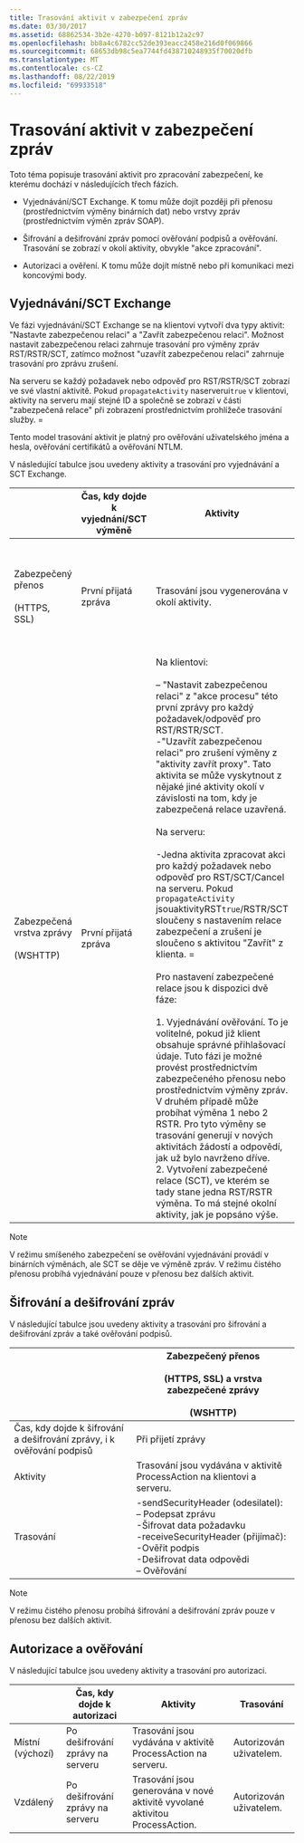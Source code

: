 ```yaml
---
title: Trasování aktivit v zabezpečení zpráv
ms.date: 03/30/2017
ms.assetid: 68862534-3b2e-4270-b097-8121b12a2c97
ms.openlocfilehash: bb8a4c6782cc52de393eacc2458e216d0f069866
ms.sourcegitcommit: 68653db98c5ea7744fd438710248935f70020dfb
ms.translationtype: MT
ms.contentlocale: cs-CZ
ms.lasthandoff: 08/22/2019
ms.locfileid: "69933518"
---
```

# <a name="activity-tracing-in-message-security"></a>Trasování aktivit v zabezpečení zpráv
Toto téma popisuje trasování aktivit pro zpracování zabezpečení, ke kterému dochází v následujících třech fázích.  
  
- Vyjednávání/SCT Exchange. K tomu může dojít později při přenosu (prostřednictvím výměny binárních dat) nebo vrstvy zpráv (prostřednictvím výměn zpráv SOAP).  
  
- Šifrování a dešifrování zpráv pomocí ověřování podpisů a ověřování. Trasování se zobrazí v okolí aktivity, obvykle "akce zpracování".  
  
- Autorizaci a ověření. K tomu může dojít místně nebo při komunikaci mezi koncovými body.  
  
## <a name="negotiationsct-exchange"></a>Vyjednávání/SCT Exchange  
 Ve fázi vyjednávání/SCT Exchange se na klientovi vytvoří dva typy aktivit: "Nastavte zabezpečenou relaci" a "Zavřít zabezpečenou relaci". Možnost nastavit zabezpečenou relaci zahrnuje trasování pro výměny zpráv RST/RSTR/SCT, zatímco možnost "uzavřít zabezpečenou relaci" zahrnuje trasování pro zprávu zrušení.  
  
 Na serveru se každý požadavek nebo odpověď pro RST/RSTR/SCT zobrazí ve své vlastní aktivitě. Pokud `propagateActivity` naserverui`true` v klientovi, aktivity na serveru mají stejné ID a společně se zobrazí v části "zabezpečená relace" při zobrazení prostřednictvím prohlížeče trasování služby. =  
  
 Tento model trasování aktivit je platný pro ověřování uživatelského jména a hesla, ověřování certifikátů a ověřování NTLM.  
  
 V následující tabulce jsou uvedeny aktivity a trasování pro vyjednávání a SCT Exchange.  
  
||Čas, kdy dojde k vyjednání/SCT výměně|Aktivity|Trasování|  
|-|-------------------------------------------------|----------------|------------|  
|Zabezpečený přenos<br /><br /> (HTTPS, SSL)|První přijatá zpráva|Trasování jsou vygenerována v okolí aktivity.|– Trasování systému Exchange<br />– Zavedený zabezpečený kanál<br />-Bylo získáno sdílení tajných kódů.|  
|Zabezpečená vrstva zprávy<br /><br /> (WSHTTP)|První přijatá zpráva|Na klientovi:<br /><br /> – "Nastavit zabezpečenou relaci" z "akce procesu" této první zprávy pro každý požadavek/odpověď pro RST/RSTR/SCT.<br />-"Uzavřít zabezpečenou relaci" pro zrušení výměny z "aktivity zavřít proxy". Tato aktivita se může vyskytnout z nějaké jiné aktivity okolí v závislosti na tom, kdy je zabezpečená relace uzavřená.<br /><br /> Na serveru:<br /><br /> -Jedna aktivita zpracovat akci pro každý požadavek nebo odpověď pro RST/SCT/Cancel na serveru. Pokud `propagateActivity` jsouaktivityRST`true`/RSTR/SCT sloučeny s nastavením relace zabezpečení a zrušení je sloučeno s aktivitou "Zavřít" z klienta. =<br /><br /> Pro nastavení zabezpečené relace jsou k dispozici dvě fáze:<br /><br /> 1.  Vyjednávání ověřování. To je volitelné, pokud již klient obsahuje správné přihlašovací údaje. Tuto fázi je možné provést prostřednictvím zabezpečeného přenosu nebo prostřednictvím výměny zpráv. V druhém případě může probíhat výměna 1 nebo 2 RSTR. Pro tyto výměny se trasování generují v nových aktivitách žádostí a odpovědí, jak už bylo navrženo dříve.<br />2.  Vytvoření zabezpečené relace (SCT), ve kterém se tady stane jedna RST/RSTR výměna. To má stejné okolní aktivity, jak je popsáno výše.|– Trasování systému Exchange<br />– Zavedený zabezpečený kanál<br />-Bylo získáno sdílení tajných kódů.|  
  
> [!NOTE]
> V režimu smíšeného zabezpečení se ověřování vyjednávání provádí v binárních výměnách, ale SCT se děje ve výměně zpráv. V režimu čistého přenosu probíhá vyjednávání pouze v přenosu bez dalších aktivit.  
  
## <a name="message-encryption-and-decryption"></a>Šifrování a dešifrování zpráv  
 V následující tabulce jsou uvedeny aktivity a trasování pro šifrování a dešifrování zpráv a také ověřování podpisů.  
  
||Zabezpečený přenos<br /><br /> (HTTPS, SSL) a vrstva zabezpečené zprávy<br /><br /> (WSHTTP)|  
|-|---------------------------------------------------------------------------------|  
|Čas, kdy dojde k šifrování a dešifrování zprávy, i k ověřování podpisů|Při přijetí zprávy|  
|Aktivity|Trasování jsou vydávána v aktivitě ProcessAction na klientovi a serveru.|  
|Trasování|-sendSecurityHeader (odesilatel):<br />– Podepsat zprávu<br />-Šifrovat data požadavku<br />-receiveSecurityHeader (přijímač):<br />-Ověřit podpis<br />-Dešifrovat data odpovědi<br />– Ověřování|  
  
> [!NOTE]
> V režimu čistého přenosu probíhá šifrování a dešifrování zpráv pouze v přenosu bez dalších aktivit.  
  
## <a name="authorization-and-verification"></a>Autorizace a ověřování  
 V následující tabulce jsou uvedeny aktivity a trasování pro autorizaci.  
  
||Čas, kdy dojde k autorizaci|Aktivity|Trasování|  
|-|-------------------------------------|----------------|------------|  
|Místní (výchozí)|Po dešifrování zprávy na serveru|Trasování jsou vydávána v aktivitě ProcessAction na serveru.|Autorizován uživatelem.|  
|Vzdálený|Po dešifrování zprávy na serveru|Trasování jsou generována v nové aktivitě vyvolané aktivitou ProcessAction.|Autorizován uživatelem.|
